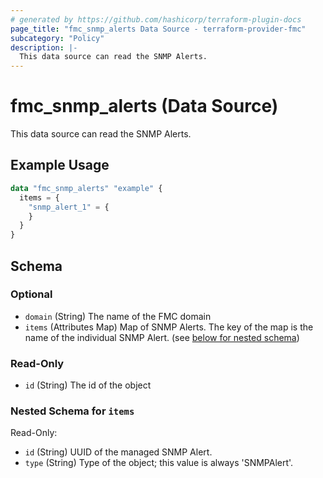 ```yaml
---
# generated by https://github.com/hashicorp/terraform-plugin-docs
page_title: "fmc_snmp_alerts Data Source - terraform-provider-fmc"
subcategory: "Policy"
description: |-
  This data source can read the SNMP Alerts.
---
```


# fmc_snmp_alerts (Data Source)

This data source can read the SNMP Alerts.

## Example Usage

```terraform
data "fmc_snmp_alerts" "example" {
  items = {
    "snmp_alert_1" = {
    }
  }
}
```

<!-- schema generated by tfplugindocs -->
## Schema

### Optional

- `domain` (String) The name of the FMC domain
- `items` (Attributes Map) Map of SNMP Alerts. The key of the map is the name of the individual SNMP Alert. (see [below for nested schema](#nestedatt--items))

### Read-Only

- `id` (String) The id of the object

<a id="nestedatt--items"></a>
### Nested Schema for `items`

Read-Only:

- `id` (String) UUID of the managed SNMP Alert.
- `type` (String) Type of the object; this value is always 'SNMPAlert'.
